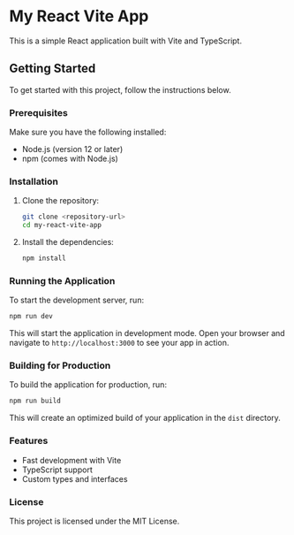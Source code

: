 # My React Vite App

This is a simple React application built with Vite and TypeScript.

## Getting Started

To get started with this project, follow the instructions below.

### Prerequisites

Make sure you have the following installed:

- Node.js (version 12 or later)
- npm (comes with Node.js)

### Installation

1. Clone the repository:

   ```bash
   git clone <repository-url>
   cd my-react-vite-app
   ```

2. Install the dependencies:

   ```bash
   npm install
   ```

### Running the Application

To start the development server, run:

```bash
npm run dev
```

This will start the application in development mode. Open your browser and navigate to `http://localhost:3000` to see your app in action.

### Building for Production

To build the application for production, run:

```bash
npm run build
```

This will create an optimized build of your application in the `dist` directory.

### Features

- Fast development with Vite
- TypeScript support
- Custom types and interfaces

### License

This project is licensed under the MIT License.